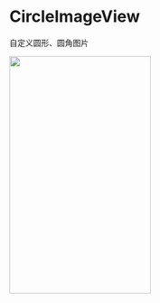 # CircleImageView
自定义圆形、圆角图片

<img width="250" height="420" src="https://github.com/zkxok/MovingCoilView/blob/master/screenshot/xiaoguo.png"/>
